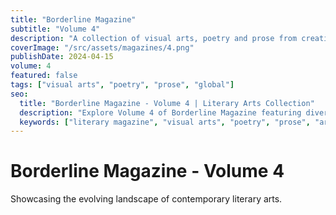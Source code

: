 ```yaml
---
title: "Borderline Magazine"
subtitle: "Volume 4"
description: "A collection of visual arts, poetry and prose from creatives around the globe."
coverImage: "/src/assets/magazines/4.png"
publishDate: 2024-04-15
volume: 4
featured: false
tags: ["visual arts", "poetry", "prose", "global"]
seo:
  title: "Borderline Magazine - Volume 4 | Literary Arts Collection"
  description: "Explore Volume 4 of Borderline Magazine featuring diverse creative works from artists worldwide."
  keywords: ["literary magazine", "visual arts", "poetry", "prose", "artists"]
---
```


# Borderline Magazine - Volume 4

Showcasing the evolving landscape of contemporary literary arts.
